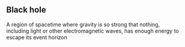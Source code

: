 ## Black hole
A region of spacetime where gravity is so strong that nothing, including light or other electromagnetic waves, has enough energy to escape its event horizon

